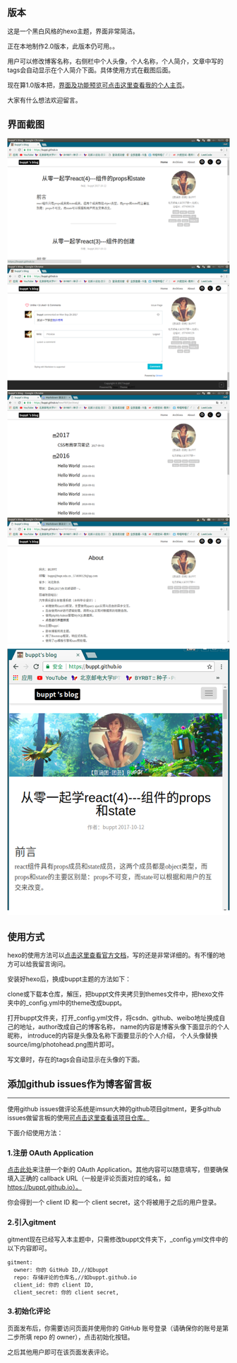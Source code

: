 ## 版本
这是一个黑白风格的hexo主题，界面非常简洁。

正在本地制作2.0版本，此版本仍可用。。

用户可以修改博客名称，右侧栏中个人头像，个人名称，个人简介，文章中写的tags会自动显示在个人简介下面。具体使用方式在截图后面。

现在算1.0版本把，<a href="https://buppt.github.io">界面及功能预览可点击这里查看我的个人主页</a>。

大家有什么想法欢迎留言。

## 界面截图
![界面预览图](screenshot/screenshot1.png)
![界面预览图](screenshot/screenshot2.png)
![界面预览图](screenshot/screenshot3.png)
![界面预览图](screenshot/screenshot4.png)
![界面预览图](screenshot/screenshot5.png)

## 使用方式
hexo的使用方法可以<a href="https://hexo.io/zh-cn/docs/">点击这里查看官方文档</a>，写的还是非常详细的。有不懂的地方可以给我留言询问。

安装好hexo后，换成buppt主题的方法如下：

clone或下载本仓库，解压，把buppt文件夹拷贝到themes文件中，把hexo文件夹中的_config.yml中的theme改成buppt。

打开buppt文件夹，打开_config.yml文件，将csdn、github、weibo地址换成自己的地址，author改成自己的博客名称，
name的内容是博客头像下面显示的个人昵称，
introduce的内容是头像及名称下面要显示的个人介绍，
个人头像替换source/img/photohead.png图片即可。

写文章时，存在的tags会自动显示在头像的下面。
## 添加github issues作为博客留言板
---
使用github issues做评论系统是imsun大神的github项目gitment，更多github issues做留言板的使用<a href="https://github.com/imsun/gitment">可点击这里查看该项目仓库。</a>

下面介绍使用方法：
### 1.注册 OAuth Application
<a href="https://github.com/settings/applications/new">点击此处</a>来注册一个新的 OAuth Application。其他内容可以随意填写，但要确保填入正确的 callback URL（一般是评论页面对应的域名，如 https://buppt.github.io）。

你会得到一个 client ID 和一个 client secret，这个将被用于之后的用户登录。
### 2.引入gitment
gitment现在已经写入本主题中，只需修改buppt文件夹下，_config.yml文件中的以下内容即可。
```
gitment:
  owner: 你的 GitHub ID,//如buppt
  repo: 存储评论的仓库名,//如buppt.github.io
  client_id: 你的 client ID,
  client_secret: 你的 client secret,

```
### 3.初始化评论
页面发布后，你需要访问页面并使用你的 GitHub 账号登录（请确保你的账号是第二步所填 repo 的 owner），点击初始化按钮。

之后其他用户即可在该页面发表评论。
